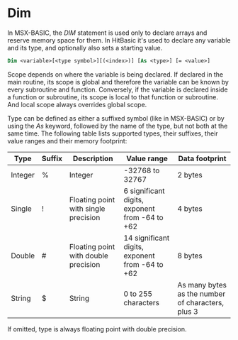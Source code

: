 # Dim

In MSX-BASIC, the _DIM_ statement is used only to declare arrays and reserve memory space for them. In HitBasic it's used to declare any variable and its type, and optionally also sets a starting value.

```vb
Dim <variable>[<type symbol>][(<index>)] [As <type>] [= <value>]
```

Scope depends on where the variable is being declared. If declared in the main routine, its scope is global and therefore the variable can be known by every subroutine and function. Conversely, if the variable is declared inside a function or subroutine, its scope is local to that function or subroutine. And local scope always overrides global scope.

Type can be defined as either a suffixed symbol (like in MSX-BASIC) or by using the _As_ keyword, followed by the name of the type, but not both at the same time. The following table lists supported types, their suffixes, their value ranges and their memory footprint:

Type   |Suffix|Description                          |Value range                                     |Data footprint
-------|------|-------------------------------------|------------------------------------------------|-------------------------------------------------
Integer|%     |Integer                              |-32768 to 32767                                 |2 bytes
Single |!     |Floating point with single precision |6 significant digits, exponent from -64 to +62  |4 bytes
Double |#     |Floating point with double precision |14 significant digits, exponent from -64 to +62 |8 bytes
String |$     |String                               |0 to 255 characters                             |As many bytes as the number of characters, plus 3

If omitted, type is always floating point with double precision.
